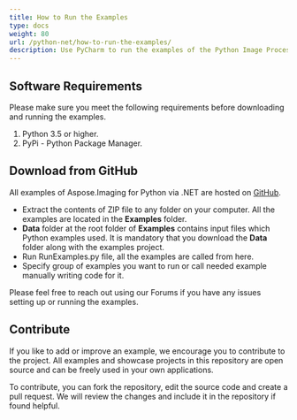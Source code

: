 ```yaml
---
title: How to Run the Examples
type: docs
weight: 80
url: /python-net/how-to-run-the-examples/
description: Use PyCharm to run the examples of the Python Image Processing Library API that can be downloaded from GitHub.
---
```


## **Software Requirements**
Please make sure you meet the following requirements before downloading and running the examples.

1. Python 3.5 or higher.
1. PyPi - Python Package Manager.

## **Download from GitHub**
All examples of Aspose.Imaging for Python via .NET are hosted on [GitHub](https://github.com/aspose-imaging/Aspose.Imaging-for-Python-Net).

- Extract the contents of ZIP file to any folder on your computer. All the examples are located in the **Examples** folder.
- **Data** folder at the root folder of **Examples** contains input files which Python examples used. It is mandatory that you download the **Data** folder along with the examples project.
- Run RunExamples.py file, all the examples are called from here.
- Specify group of examples you want to run or call needed example manually writing code for it.

Please feel free to reach out using our Forums if you have any issues setting up or running the examples.

## **Contribute**
If you like to add or improve an example, we encourage you to contribute to the project. All examples and showcase projects in this repository are open source and can be freely used in your own applications.

To contribute, you can fork the repository, edit the source code and create a pull request. We will review the changes and include it in the repository if found helpful.
